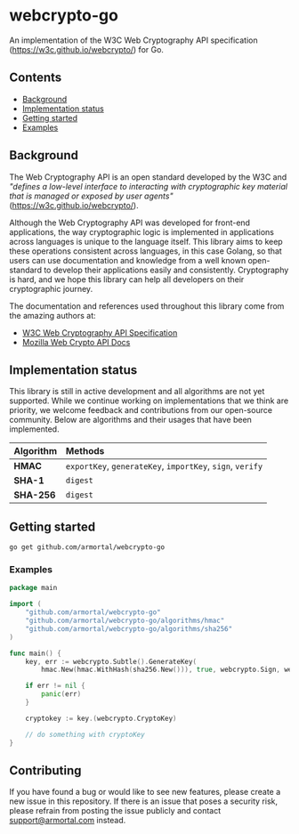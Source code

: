# webcrypto-go
An implementation of the W3C Web Cryptography API specification (https://w3c.github.io/webcrypto/) for Go.

## Contents

- [Background](#background)
- [Implementation status](#implementation-status)
- [Getting started](#getting-started)
- [Examples](#examples)

## Background

The Web Cryptography API is an open standard developed by the W3C and *"defines a low-level interface to interacting with cryptographic key material that is managed or exposed by user agents"* (https://w3c.github.io/webcrypto/).

Although the Web Cryptography API was developed for front-end applications, the way cryptographic logic is implemented in applications across languages is unique to the language itself. This library aims to keep these operations consistent across languages, in this case Golang, so that users can use documentation and knowledge from a well known open-standard to develop their applications easily and consistently. Cryptography is hard, and we hope this library can help all developers on their cryptographic journey.

The documentation and references used throughout this library come from the amazing authors at:
- [W3C Web Cryptography API Specification](https://w3c.github.io/webcrypto/)
- [Mozilla Web Crypto API Docs](https://developer.mozilla.org/en-US/docs/Web/API/Web_Crypto_API)

## Implementation status

This library is still in active development and all algorithms are not yet supported. While we continue working on implementations that we think are priority, we welcome feedback and contributions from our open-source community. Below are algorithms and their usages that have been implemented.

| Algorithm | Methods | 
| :-------- | :---------- |
| **HMAC** | `exportKey`, `generateKey`, `importKey`, `sign`, `verify` |
| **SHA-1** | `digest` |
| **SHA-256** | `digest` |

## Getting started

`go get github.com/armortal/webcrypto-go`

### Examples

```go
package main

import (
	"github.com/armortal/webcrypto-go"
	"github.com/armortal/webcrypto-go/algorithms/hmac"
	"github.com/armortal/webcrypto-go/algorithms/sha256"
)

func main() {
	key, err := webcrypto.Subtle().GenerateKey(
		hmac.New(hmac.WithHash(sha256.New())), true, webcrypto.Sign, webcrypto.Verify)

	if err != nil {
		panic(err)
	}

	cryptokey := key.(webcrypto.CryptoKey)

	// do something with cryptoKey
}
```

## Contributing

If you have found a bug or would like to see new features, please create a new issue in this repository. If there is an issue that poses a security risk, please refrain from posting the issue publicly and contact [support@armortal.com](mailto://support@armortal.com) instead.